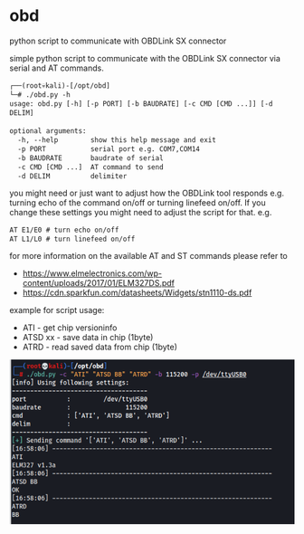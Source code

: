 # obd
python script to communicate with OBDLink SX connector

simple python script to communicate with the OBDLink SX connector via serial and AT commands.

```
┌──(root💀kali)-[/opt/obd]
└─# ./obd.py -h                                                 
usage: obd.py [-h] [-p PORT] [-b BAUDRATE] [-c CMD [CMD ...]] [-d DELIM]

optional arguments:
  -h, --help        show this help message and exit
  -p PORT           serial port e.g. COM7,COM14
  -b BAUDRATE       baudrate of serial
  -c CMD [CMD ...]  AT command to send
  -d DELIM          delimiter 

```
you might need or just want to adjust how the OBDLink tool responds e.g. turning echo of the command on/off or turning linefeed on/off. If you change these settings you might need to adjust the script for that. e.g.
```
AT E1/E0 # turn echo on/off
AT L1/L0 # turn linefeed on/off
```
for more information on the available AT and ST commands please refer to 
 - https://www.elmelectronics.com/wp-content/uploads/2017/01/ELM327DS.pdf
 - https://cdn.sparkfun.com/datasheets/Widgets/stn1110-ds.pdf

example for script usage:

  - ATI - get chip versioninfo
  - ATSD xx - save data in chip (1byte)
  - ATRD - read saved data from chip (1byte)

![example](https://github.com/zaphoxx/obd/blob/main/obd-script_example.png "Example for script usage.")
